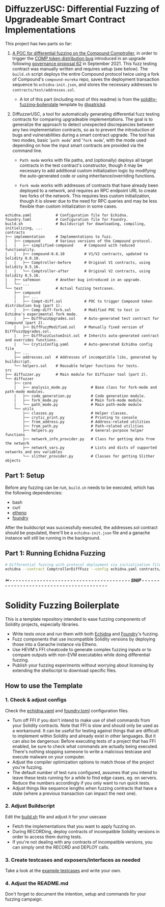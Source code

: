 # DiffuzzerUSC: Differential Fuzzing of Upgradeable Smart Contract Implementations

This project has two parts so far:

1. [A POC for differential fuzzing on the Compound Comptroller](contracts/test/compound/Comptroller-diff.sol), in order to trigger the [COMP token distribution bug](https://twitter.com/Mudit__Gupta/status/1443454940165263360) introduced in an upgrade following [governance proposal 62](https://compound.finance/governance/proposals/62) in September 2021. This fuzz testing contract was manually written and requires setup (see below). The `build.sh` script deploys the entire Compound protocol twice using a fork of Compound's `compound-eureka` repo, saves the deployment transaction sequence to `echidna-init.json`, and stores the necessary addresses to `contracts/test/addresses.sol`.
    - A lot of this part (including most of this readme) is from the [solidity-fuzzing-boilerplate](https://github.com/patrickd-/solidity-fuzzing-boilerplate) template by [@patrickd](https://github.com/patrickd-).

2. DiffuzzerUSC, a tool for automatically generating differential fuzz testing contracts for comparing upgradeable implementations. The goal is to generalize the approach to detect unexpected discrepancies between any two implementation contracts, so as to prevent the introduction of bugs and vulnerabilities during a smart contract upgrade. The tool has two modes, basic '`path mode`' and '`fork mode`', with the mode used depending on how the input smart contracts are provided via the command line. 
    - `Path mode` works with file paths, and (optionally) deploys all target contracts in the test contract's constructor, though it may be necessary to add additional custom initialization logic by modifying the auto-generated code or using inheritance/overriding functions. 
    
    - `Fork mode` works with addresses of contracts that have already been deployed to a network, and requires an RPC endpoint URL to create two forks of the network. This requires less custom initialization, though it is slower due to the need for RPC queries and may be less flexible than custom initialization in some cases.


```
echidna.yaml           # Configuration file for Echidna.
foundry.toml           # Configuration file for Foundry.
build.sh               # Buildscript for downloading, compiling, initializing, ...
contracts
├── implementation     # Implementations to fuzz.
|   ├── compound       # Various versions of the Compound protocol.
|   |   ├── simplified-compound     # Compound with reduced functionality.
|   |   ├── compound-0.8.10         # V1/V2 contracts, updated to Solidity 0.8.10.
|   |   ├── Comptroller-before      # Original V1 contracts, using Solidity 0.5.16.
|   |   └── Comptroller-after       # Original V2 contracts, using Solidity 0.5.16.
|   ├── safemoon       # Another bug introduced in an upgrade.
│   └── ...
└── test               # Actual fuzzing testcases.
    ├── compound
    |   ├── ...
    |   ├── Compt-diff.sol          # POC to trigger Compound token distribution bug (part 1).
    |   ├── Comp-diff-fork.sol      # Modified POC to test in Echidna's experimental fork mode.
    |   ├── DiffFuzzUpgrades.sol    # Auto-generated test contract for Compound (part 2).
    |   ├── DiffFuzzModified.sol    # Manually fixed version of DiffFuzzUpgrades.sol.
    |   ├── DiffFuzzCustomInit.sol  # Inherits auto-generated contract and overrides functions.
    |   └── CryticConfig.yaml       # Auto-generated Echidna config file
    ├── ...
    ├── addresses.sol  # Addresses of incompatible libs, generated by buildscript.
    └── helpers.sol    # Reusable helper functions for tests.
src
├── diffuzzer.py       # Main module for Diffuzzer tool (part 2).
└── diffuzzer
    ├── core
    |   ├── analysis_mode.py           # Base class for fork-mode and path-mode modules.
    |   ├── code_generation.py         # Code generation module.
    |   ├── fork_mode.py               # Main fork-mode module.
    |   └── path_mode.py               # Main path-mode module
    └── utils
        ├── classes.py                 # Helper classes.
        ├── crytic_print.py            # Printing to console
        ├── from_address.py            # Address-related utilities
        ├── from_path.py               # Path-related utilities
        ├── helpers.py                 # General-purpose helper functions
        ├── network_info_provider.py   # Class for getting data from the network
        ├── network_vars.py            # Lists and dicts of supported networks and env variables
        └── slither_provider.py        # Classes for getting Slither objects
```

## Part 1: Setup

Before any fuzzing can be run, `build.sh` needs to be executed, which has the following dependencies:

- bash
- curl
- [etheno](https://github.com/crytic/etheno)
- [foundry](https://book.getfoundry.sh/getting-started/installation.html)

After the buildscript was successfully executed, the addresses.sol contract should be populated, there'll be a `echidna-init.json` file and a ganache instance will still be running in the background.

## Part 1: Running Echidna Fuzzing

```bash
# Differential fuzzing with protocol deployment via initialization file:
echidna --contract ComptrollerDiffFuzz --config echidna.yaml contracts/test/compound/Comp-diff.sol
```


##### ✂ - - - - - - - - - - - - - - - - - - - - - - - - - - - - - - - - - - - - - - - - SNIP - - - - - - - - - - - - - - - - - - - - - - - - - - - - - - - - - - - - - - - -

# Solidity Fuzzing Boilerplate

This is a template repository intended to ease fuzzing components of Solidity projects, especially libraries.

- Write tests once and run them with both [Echidna](https://github.com/crytic/echidna) and [Foundry](https://book.getfoundry.sh/forge/fuzz-testing.html)'s fuzzing.
- Fuzz components that use incompatible Solidity versions by deploying those into a Ganache instance via Etheno.
- Use HEVM's FFI cheatcode to generate complex fuzzing inputs or to compare outputs with non-EVM executables while doing differential fuzzing.
- Publish your fuzzing experiments without worrying about licensing by extending the shellscript to download specific files.

## How to use the Template

### 1. Check & adjust configs

Check the [echidna.yaml](echidna.yaml) and [foundry.toml](foundry.toml) configuration files.

- Turn off FFI if you don't intend to make use of shell commands from your Solidity contracts. Note that FFI is slow and should only be used as a workaround. It can be useful for testing against things that are difficult to implement within Solidity and already exist in other languages. But it can also be dangerous: Before executing tests of a project that has FFI enabled, be sure to check what commands are actually being executed. There's nothing stopping someone to write a malicious testcase and execute malware on your computer.
- Adjust the compiler optimization options to match those of the project you're fuzzing.
- The default number of test runs configured, assumes that you intend to leave these tests running for a while to find edge cases, eg. on servers. Reduce the numbers accordingly if you only want to run quick tests.
- Adjust things like sequence lengths when fuzzing contracts that have a state (where a previous transaction can impact the next one).

### 2. Adjust Buildscript

Edit the [build.sh](build.sh) file and adjust it for your usecase

- Fetch the implementations that you want to apply fuzzing on.
- During RECORDing, deploy contracts of incompatible Solidity versions in order to access them during tests.
- If you're not dealing with any contracts of incompatible versions, you can simply omit the RECORD and DEPLOY calls.

### 3. Create testcases and exposers/interfaces as needed

Take a look at the [example testcases](contracts/test/example) and write your own.

### 4. Adjust the README.md

Don't forget to document the intention, setup and commands for your fuzzing campaign.
